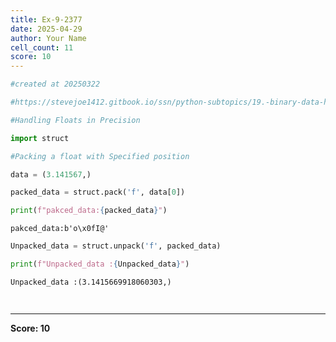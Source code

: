 ```yaml
---
title: Ex-9-2377
date: 2025-04-29
author: Your Name
cell_count: 11
score: 10
---
```


```python
#created at 20250322
```


```python
#https://stevejoe1412.gitbook.io/ssn/python-subtopics/19.-binary-data-handling
```


```python
#Handling Floats in Precision
```


```python
import struct 
```


```python
#Packing a float with Specified position
```


```python
data = (3.141567,)
```


```python
packed_data = struct.pack('f', data[0])
```


```python
print(f"pakced_data:{packed_data}")
```

    pakced_data:b'o\x0fI@'



```python
Unpacked_data = struct.unpack('f', packed_data)

```


```python
print(f"Unpacked_data :{Unpacked_data}")
```

    Unpacked_data :(3.1415669918060303,)



```python
    
```


---
**Score: 10**